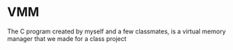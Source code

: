 # VMM
The C program created by myself and a few classmates, is a virtual memory manager that we made for a class project
